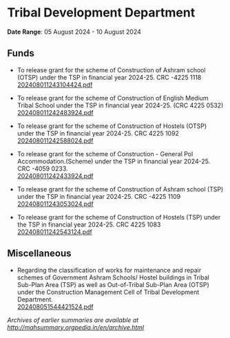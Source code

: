 # Tribal Development Department

**Date Range**: 05 August 2024 - 10 August 2024


## Funds
- To release grant for the scheme of  Construction of Ashram school (OTSP) under the TSP in financial year 2024-25. CRC -4225 1118\
  [202408011243104424.pdf](https://gr.maharashtra.gov.in/Site/Upload/Government%20Resolutions/English/202408011243104424.pdf)

- To release grant for the scheme of Construction of English Medium Tribal School under the TSP in financial year 2024-25. (CRC 4225 0532)\
  [202408011242483924.pdf](https://gr.maharashtra.gov.in/Site/Upload/Government%20Resolutions/English/202408011242483924.pdf)

- To release grant for the scheme of Construction of Hostels (OTSP)  under the TSP in financial year 2024-25. CRC 4225 1092\
  [202408011242588024.pdf](https://gr.maharashtra.gov.in/Site/Upload/Government%20Resolutions/English/202408011242588024.pdf)

- To release grant for the scheme of Construction - General Pol Accommodation.(Scheme) under the TSP in financial year 2024-25. CRC -4059 0233.\
  [202408011242433924.pdf](https://gr.maharashtra.gov.in/Site/Upload/Government%20Resolutions/English/202408011242433924.pdf)

- To release grant for the scheme of  Construction of Ashram school (TSP) under the TSP in financial year 2024-25. CRC -4225 1109\
  [202408011243053024.pdf](https://gr.maharashtra.gov.in/Site/Upload/Government%20Resolutions/English/202408011243053024.pdf)

- To release grant for the scheme of Construction of Hostels (TSP)  under the TSP in financial year 2024-25. CRC 4225 1083\
  [202408011242543124.pdf](https://gr.maharashtra.gov.in/Site/Upload/Government%20Resolutions/English/202408011242543124.pdf)

## Miscellaneous
- Regarding the classification of works for maintenance and repair schemes of Government Ashram Schools/ Hostel buildings in Tribal Sub-Plan Area (TSP) as well as Out-of-Tribal Sub-Plan Area (OTSP) under the Construction Management Cell of Tribal Development Department.\
  [202408051544421524.pdf](https://gr.maharashtra.gov.in/Site/Upload/Government%20Resolutions/English/202408051544421524.pdf)


*Archives of earlier summaries are available at http://mahsummary.orgpedia.in/en/archive.html*